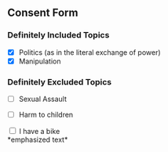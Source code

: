 ## Consent Form
### Definitely Included Topics
- [x] Politics (as in the literal exchange of power)
- [x] Manipulation 
### Definitely Excluded Topics
- [ ] Sexual Assault
- [ ] Harm to children


<input type="checkbox" id="vehicle1" name="vehicle1" value="Bike">
<label for="vehicle1"> I have a bike</label><br>*emphasized text*
<!--stackedit_data:
eyJoaXN0b3J5IjpbLTIxNDQ2ODkxMTMsMjAzMzUzMjEyMF19
-->